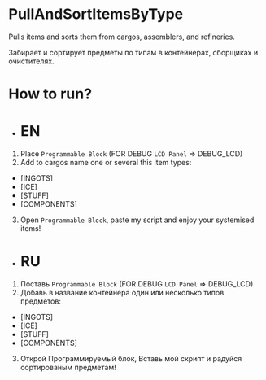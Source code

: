 # PullAndSortItemsByType
Pulls items and sorts them from cargos, assemblers, and refineries.

Забирает и сортирует предметы по типам в контейнерах, сборщиках и очистителях.


# How to run?
- # EN
1. Place `Programmable Block` (FOR DEBUG `LCD Panel` => DEBUG_LCD)
2. Add to cargos name one or several this item types:
- [INGOTS]
- [ICE]
- [STUFF]
- [COMPONENTS]
3. Open `Programmable Block`, paste my script and enjoy your systemised items!


- # RU
1. Поставь `Programmable Block` (FOR DEBUG `LCD Panel` => DEBUG_LCD)
2. Добавь в название контейнера один или несколько типов предметов:
- [INGOTS]
- [ICE]
- [STUFF]
- [COMPONENTS]
3. Открой Программируемый блок, Вставь мой скрипт и радуйся сортированым предметам!
